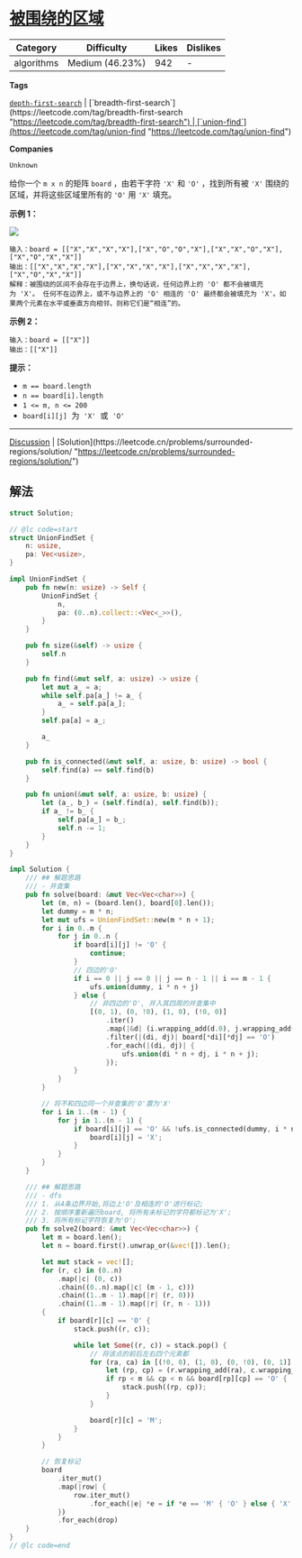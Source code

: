 # [被围绕的区域](https://leetcode.cn/problems/surrounded-regions/description/ "https://leetcode.cn/problems/surrounded-regions/description/")

| Category   | Difficulty      | Likes | Dislikes |
| ---------- | --------------- | ----- | -------- |
| algorithms | Medium (46.23%) | 942   | -        |

**Tags**

[`depth-first-search`](https://leetcode.com/tag/depth-first-search "https://leetcode.com/tag/depth-first-search") | [`breadth-first-search`](https://leetcode.com/tag/breadth-first-search "https://leetcode.com/tag/breadth-first-search") | [`union-find`](https://leetcode.com/tag/union-find "https://leetcode.com/tag/union-find")

**Companies**

`Unknown`

给你一个 `m x n` 的矩阵 `board` ，由若干字符 `'X'` 和 `'O'` ，找到所有被 `'X'` 围绕的区域，并将这些区域里所有的 `'O'` 用 `'X'` 填充。

**示例 1：**

![](https://assets.leetcode.com/uploads/2021/02/19/xogrid.jpg)

```
输入：board = [["X","X","X","X"],["X","O","O","X"],["X","X","O","X"],["X","O","X","X"]]
输出：[["X","X","X","X"],["X","X","X","X"],["X","X","X","X"],["X","O","X","X"]]
解释：被围绕的区间不会存在于边界上，换句话说，任何边界上的 'O' 都不会被填充为 'X'。 任何不在边界上，或不与边界上的 'O' 相连的 'O' 最终都会被填充为 'X'。如果两个元素在水平或垂直方向相邻，则称它们是“相连”的。
```

**示例 2：**

```
输入：board = [["X"]]
输出：[["X"]]
```

**提示：**

- `m == board.length`
- `n == board[i].length`
- `1 <= m, n <= 200`
- `board[i][j]`  为  `'X'`  或  `'O'`

---

[Discussion](https://leetcode.cn/problems/surrounded-regions/comments/ "https://leetcode.cn/problems/surrounded-regions/comments/") | [Solution](https://leetcode.cn/problems/surrounded-regions/solution/ "https://leetcode.cn/problems/surrounded-regions/solution/")

## 解法

```rust
struct Solution;

// @lc code=start
struct UnionFindSet {
    n: usize,
    pa: Vec<usize>,
}

impl UnionFindSet {
    pub fn new(n: usize) -> Self {
        UnionFindSet {
            n,
            pa: (0..n).collect::<Vec<_>>(),
        }
    }

    pub fn size(&self) -> usize {
        self.n
    }

    pub fn find(&mut self, a: usize) -> usize {
        let mut a_ = a;
        while self.pa[a_] != a_ {
            a_ = self.pa[a_];
        }
        self.pa[a] = a_;

        a_
    }

    pub fn is_connected(&mut self, a: usize, b: usize) -> bool {
        self.find(a) == self.find(b)
    }

    pub fn union(&mut self, a: usize, b: usize) {
        let (a_, b_) = (self.find(a), self.find(b));
        if a_ != b_ {
            self.pa[a_] = b_;
            self.n -= 1;
        }
    }
}

impl Solution {
    /// ## 解题思路
    /// - 并查集
    pub fn solve(board: &mut Vec<Vec<char>>) {
        let (m, n) = (board.len(), board[0].len());
        let dummy = m * n;
        let mut ufs = UnionFindSet::new(m * n + 1);
        for i in 0..m {
            for j in 0..n {
                if board[i][j] != 'O' {
                    continue;
                }
                // 四边的'O'
                if i == 0 || j == 0 || j == n - 1 || i == m - 1 {
                    ufs.union(dummy, i * n + j)
                } else {
                    // 非四边的'O', 并入其四周的并查集中
                    [(0, 1), (0, !0), (1, 0), (!0, 0)]
                        .iter()
                        .map(|&d| (i.wrapping_add(d.0), j.wrapping_add(d.1)))
                        .filter(|(di, dj)| board[*di][*dj] == 'O')
                        .for_each(|(di, dj)| {
                            ufs.union(di * n + dj, i * n + j);
                        });
                }
            }
        }

        // 将不和四边同一个并查集的'O'置为'X'
        for i in 1..(m - 1) {
            for j in 1..(n - 1) {
                if board[i][j] == 'O' && !ufs.is_connected(dummy, i * n + j) {
                    board[i][j] = 'X';
                }
            }
        }
    }

    /// ## 解题思路
    /// - dfs
    /// 1. 从4条边界开始,将边上'O'及相连的'O'进行标记;
    /// 2. 按顺序重新遍历board, 将所有未标记的字符都标记为'X';
    /// 3. 将所有标记字符恢复为'O';
    pub fn solve2(board: &mut Vec<Vec<char>>) {
        let m = board.len();
        let n = board.first().unwrap_or(&vec![]).len();

        let mut stack = vec![];
        for (r, c) in (0..n)
            .map(|c| (0, c))
            .chain((0..n).map(|c| (m - 1, c)))
            .chain((1..m - 1).map(|r| (r, 0)))
            .chain((1..m - 1).map(|r| (r, n - 1)))
        {
            if board[r][c] == 'O' {
                stack.push((r, c));

                while let Some((r, c)) = stack.pop() {
                    // 将该点的前后左右四个元素都
                    for (ra, ca) in [(!0, 0), (1, 0), (0, !0), (0, 1)] {
                        let (rp, cp) = (r.wrapping_add(ra), c.wrapping_add(ca));
                        if rp < m && cp < n && board[rp][cp] == 'O' {
                            stack.push((rp, cp));
                        }
                    }

                    board[r][c] = 'M';
                }
            }
        }

        // 恢复标记
        board
            .iter_mut()
            .map(|row| {
                row.iter_mut()
                    .for_each(|e| *e = if *e == 'M' { 'O' } else { 'X' })
            })
            .for_each(drop)
    }
}
// @lc code=end
```
